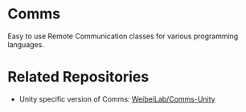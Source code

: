 # Comms
Easy to use Remote Communication classes for various programming languages.

# Related Repositories
- Unity specific version of Comms: [WeibeiLab/Comms-Unity](https://github.com/WeibelLab/Comms-Unity)
